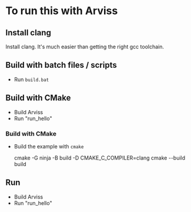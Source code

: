 # To run this with Arviss

## Install clang

Install clang. It's much easier than getting the right gcc toolchain.

## Build with batch files / scripts

- Run `build.bat`

## Build with CMake

- Build Arviss
- Run "run_hello"

### Build with CMake

- Build the example with `cmake`

    cmake -G ninja -B build -D CMAKE_C_COMPILER=clang
    cmake --build build

## Run

- Build Arviss
- Run "run_hello"
